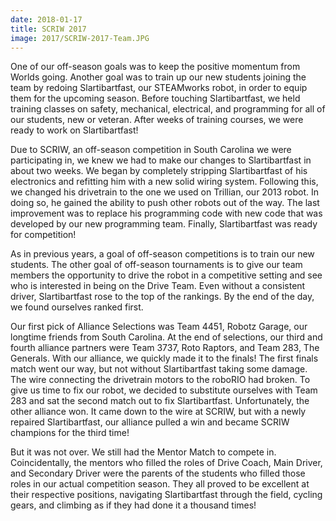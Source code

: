 ```yaml
---
date: 2018-01-17
title: SCRIW 2017
image: 2017/SCRIW-2017-Team.JPG
---
```


One of our off-season goals was to keep the positive momentum from Worlds going. Another goal was to train up our new students joining the team by redoing Slartibartfast, our STEAMworks robot, in order to equip them for the upcoming season. Before touching Slartibartfast, we held training classes on safety, mechanical, electrical, and programming for all of our students, new or veteran. After weeks of training courses, we were ready to work on Slartibartfast!

Due to SCRIW, an off-season competition in South Carolina we were participating in, we knew we had to make our changes to Slartibartfast in about two weeks. We began by completely stripping Slartibartfast of his electronics and refitting him with a new solid wiring system. Following this, we changed his drivetrain to the one we used on Trillian, our 2013 robot. In doing so, he gained the ability to push other robots out of the way. The last improvement was to replace his programming code with new code that was developed by our new programming team. Finally, Slartibartfast was ready for competition!

As in previous years, a goal of off-season competitions is to train our new students. The other goal of off-season tournaments is to give our team members the opportunity to drive the robot in a competitive setting and see who is interested in being on the Drive Team.  Even without a consistent driver, Slartibartfast rose to the top of the rankings. By the end of the day, we found ourselves ranked first.

Our first pick of Alliance Selections was Team 4451, Robotz Garage, our longtime friends from South Carolina. At the end of selections, our third and fourth alliance partners were Team 3737, Roto Raptors, and Team 283, The Generals. With our alliance, we quickly made it to the finals! The first finals match went our way, but not without Slartibartfast taking some damage. The wire connecting the drivetrain motors to the roboRIO had broken. To give us time to fix our robot, we decided to substitute ourselves with Team 283 and sat the second match out to fix Slartibartfast. Unfortunately, the other alliance won. It came down to the wire at SCRIW, but with a newly repaired Slartibartfast, our alliance pulled a win and became SCRIW champions for the third time!

But it was not over. We still had the Mentor Match to compete in. Coincidentally, the mentors who filled the roles of Drive Coach, Main Driver, and Secondary Driver were the parents of the students who filled those roles in our actual competition season. They all proved to be excellent at their respective positions, navigating Slartibartfast through the field, cycling gears, and climbing as if they had done it a thousand times!

